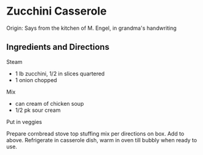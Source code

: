 # Zucchini Casserole

Origin: Says from the kitchen of M. Engel, in grandma's handwriting

## Ingredients and Directions

Steam

- 1 lb zucchini, 1/2 in slices quartered
- 1 onion chopped

Mix

- can cream of chicken soup
- 1/2 pk sour cream

Put in veggies

Prepare cornbread stove top stuffing mix per directions on box. Add to above.  Refrigerate in casserole dish, warm in oven till bubbly when ready to use.